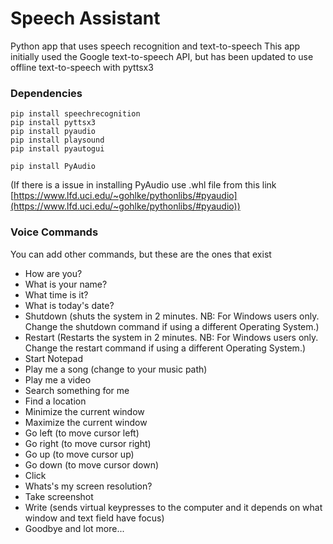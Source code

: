 # Speech Assistant

Python app that uses speech recognition and text-to-speech
This app initially used the Google text-to-speech API, but has been updated to use offline text-to-speech with pyttsx3

### Dependencies

```
pip install speechrecognition
pip install pyttsx3
pip install pyaudio
pip install playsound
pip install pyautogui
```
```
pip install PyAudio
```
(If there is a issue in installing PyAudio use .whl file from this link [https://www.lfd.uci.edu/~gohlke/pythonlibs/#pyaudio](https://www.lfd.uci.edu/~gohlke/pythonlibs/#pyaudio))  

### Voice Commands

You can add other commands, but these are the ones that exist

- How are you?
- What is your name?
- What time is it?
- What is today's date?
- Shutdown (shuts the system in 2 minutes. NB: For Windows users only. Change the shutdown command if using a different Operating System.)
- Restart (Restarts the system in 2 minutes. NB: For Windows users only. Change the restart command if using a different Operating System.)
- Start Notepad
- Play me a song (change to your music path)
- Play me a video
- Search something for me
- Find a location
- Minimize the current window
- Maximize the current window
- Go left (to move cursor left)
- Go right (to move cursor right)
- Go up (to move cursor up)
- Go down (to move cursor down)
- Click
- Whats's my screen resolution?
- Take screenshot
- Write (sends virtual keypresses to the computer and it depends on what window and text field have focus)
- Goodbye
and lot more...
